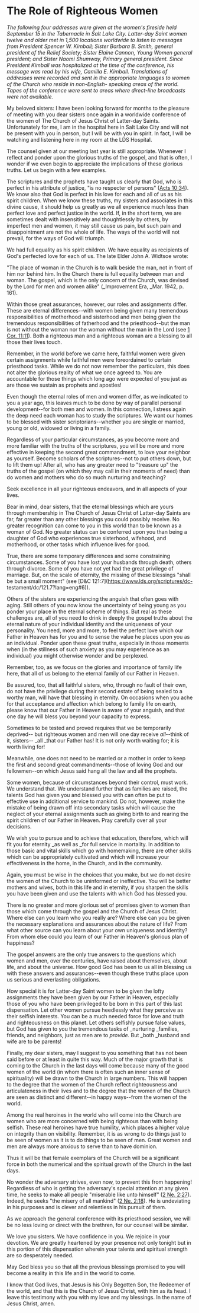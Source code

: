 # The Role of Righteous Women

_The following four addresses were given at the women's fireside held
September 15 in the Tabernacle in Salt Lake City. Latter-day Saint women
twelve and older met in 1,500 locations worldwide to listen to messages from
President Spencer W. Kimball; Sister Barbara B. Smith, general president of
the Relief Society; Sister Elaine Cannon, Young Women general president; and
Sister Naomi Shumway, Primary general president. Since President Kimball was
hospitalized at the time of the conference, his message was read by his wife,
Camilla E. Kimball. Translations of addresses were recorded and sent in the
appropriate languages to women of the Church who reside in non-English-
speaking areas of the world. Tapes of the conference were sent to areas where
direct-line broadcasts were not available._

My beloved sisters: I have been looking forward for months to the pleasure of
meeting with you dear sisters once again in a worldwide conference of the
women of The Church of Jesus Christ of Latter-day Saints. Unfortunately for
me, I am in the hospital here in Salt Lake City and will not be present with
you in person, but I will be with you in spirit. In fact, I will be watching
and listening here in my room at the LDS Hospital.

The counsel given at our meeting last year is still appropriate. Whenever I
reflect and ponder upon the glorious truths of the gospel, and that is often,
I wonder if we even begin to appreciate the implications of these glorious
truths. Let us begin with a few examples.

The scriptures and the prophets have taught us clearly that God, who is
perfect in his attribute of justice, "is no respecter of persons" ([Acts
10:34](https://www.lds.org/scriptures/nt/acts/10.34?lang=eng#33)). We know
also that God is perfect in his love for each and all of us as his spirit
children. When we know these truths, my sisters and associates in this divine
cause, it should help us greatly as we all experience much less than perfect
love and perfect justice in the world. If, in the short term, we are sometimes
dealt with insensitively and thoughtlessly by others, by imperfect men and
women, it may still cause us pain, but such pain and disappointment are not
the whole of life. The ways of the world will not prevail, for the ways of God
will triumph.

We had full equality as his spirit children. We have equality as recipients of
God's perfected love for each of us. The late Elder John A. Widtsoe wrote:

"The place of woman in the Church is to walk beside the man, not in front of
him nor behind him. In the Church there is full equality between man and
woman. The gospel, which is the only concern of the Church, was devised by the
Lord for men and women alike" (_Improvement Era, _Mar. 1942, p. 161).

Within those great assurances, however, our roles and assignments differ.
These are eternal differences--with women being given many tremendous
responsibilities of motherhood and sisterhood and men being given the
tremendous responsibilities of fatherhood and the priesthood--but the man is
not without the woman nor the woman without the man in the Lord (see [1 Cor.
11:11](https://www.lds.org/scriptures/nt/1-cor/11.11?lang=eng#10)). Both a
righteous man and a righteous woman are a blessing to all those their lives
touch.

Remember, in the world before we came here, faithful women were given certain
assignments while faithful men were foreordained to certain priesthood tasks.
While we do not now remember the particulars, this does not alter the glorious
reality of what we once agreed to. You are accountable for those things which
long ago were expected of you just as are those we sustain as prophets and
apostles!

Even though the eternal roles of men and women differ, as we indicated to you
a year ago, this leaves much to be done by way of parallel personal
development--for both men and women. In this connection, I stress again the
deep need each woman has to study the scriptures. We want our homes to be
blessed with sister scriptorians--whether you are single or married, young or
old, widowed or living in a family.

Regardless of your particular circumstances, as you become more and more
familiar with the truths of the scriptures, you will be more and more
effective in keeping the second great commandment, to love your neighbor as
yourself. Become scholars of the scriptures--not to put others down, but to
lift them up! After all, who has any greater need to "treasure up" the truths
of the gospel (on which they may call in their moments of need) than do women
and mothers who do so much nurturing and teaching?

Seek excellence in all your righteous endeavors, and in all aspects of your
lives.

Bear in mind, dear sisters, that the eternal blessings which are yours through
membership in The Church of Jesus Christ of Latter-day Saints are far, far
greater than any other blessings you could possibly receive. No greater
recognition can come to you in this world than to be known as a woman of God.
No greater status can be conferred upon you than being a daughter of God who
experiences true sisterhood, wifehood, and motherhood, or other tasks which
influence lives for good.

True, there are some temporary differences and some constraining
circumstances. Some of you have lost your husbands through death, others
through divorce. Some of you have not yet had the great privilege of marriage.
But, on the scale of eternity, the missing of these blessings "shall be but a
small moment" (see [D&amp;C 121:7](https://www.lds.org/scriptures/dc-
testament/dc/121.7?lang=eng#6)).

Others of the sisters are experiencing the anguish that often goes with aging.
Still others of you now know the uncertainty of being young as you ponder your
place in the eternal scheme of things. But real as these challenges are, all
of you need to drink in deeply the gospel truths about the eternal nature of
your individual identity and the uniqueness of your personality. You need,
more and more, to feel the perfect love which our Father in Heaven has for you
and to sense the value he places upon you as an individual. Ponder upon these
great truths, especially in those moments when (in the stillness of such
anxiety as you may experience as an individual) you might otherwise wonder and
be perplexed.

Remember, too, as we focus on the glories and importance of family life here,
that all of us belong to the eternal family of our Father in Heaven.

Be assured, too, that all faithful sisters, who, through no fault of their
own, do not have the privilege during their second estate of being sealed to a
worthy man, will have that blessing in eternity. On occasions when you ache
for that acceptance and affection which belong to family life on earth, please
know that our Father in Heaven is aware of your anguish, and that one day he
will bless you beyond your capacity to express.

Sometimes to be tested and proved requires that we be temporarily deprived--
but righteous women and men will one day receive _all_--think of it, sisters--
_all _that our Father has! It is not only worth waiting for; it is worth
living for!

Meanwhile, one does not need to be married or a mother in order to keep the
first and second great commandments--those of loving God and our fellowmen--on
which Jesus said hang all the law and all the prophets.

Some women, because of circumstances beyond their control, must work. We
understand that. We understand further that as families are raised, the
talents God has given you and blessed you with can often be put to effective
use in additional service to mankind. Do not, however, make the mistake of
being drawn off into secondary tasks which will cause the neglect of your
eternal assignments such as giving birth to and rearing the spirit children of
our Father in Heaven. Pray carefully over all your decisions.

We wish you to pursue and to achieve that education, therefore, which will fit
you for eternity _as well as _for full service in mortality. In addition to
those basic and vital skills which go with homemaking, there are other skills
which can be appropriately cultivated and which will increase your
effectiveness in the home, in the Church, and in the community.

Again, you must be wise in the choices that you make, but we do not desire the
women of the Church to be uninformed or ineffective. You will be better
mothers and wives, both in this life and in eternity, if you sharpen the
skills you have been given and use the talents with which God has blessed you.

There is no greater and more glorious set of promises given to women than
those which come through the gospel and the Church of Jesus Christ. Where else
can you learn who you really are? Where else can you be given the necessary
explanations and assurances about the nature of life? From what other source
can you learn about your own uniqueness and identity? From whom else could you
learn of our Father in Heaven's glorious plan of happiness?

The gospel answers are the only true answers to the questions which women and
men, over the centuries, have raised about themselves, about life, and about
the universe. How good God has been to us all in blessing us with these
answers and assurances--even though these truths place upon us serious and
everlasting obligations.

How special it is for Latter-day Saint women to be given the lofty assignments
they have been given by our Father in Heaven, especially those of you who have
been privileged to be born in this part of this last dispensation. Let other
women pursue heedlessly what they perceive as their selfish interests. You can
be a much needed force for love and truth and righteousness on this planet.
Let others selfishly pursue false values, but God has given to you the
tremendous tasks of _nurturing _families, friends, and neighbors, just as men
are to _provide._ But _both _husband and wife are to be parents!

Finally, my dear sisters, may I suggest to you something that has not been
said before or at least in quite this way. Much of the major growth that is
coming to the Church in the last days will come because many of the good women
of the world (in whom there is often such an inner sense of spirituality) will
be drawn to the Church in large numbers. This will happen to the degree that
the women of the Church reflect righteousness and articulateness in their
lives and to the degree that the women of the Church are seen as distinct and
different--in happy ways--from the women of the world.

Among the real heroines in the world who will come into the Church are women
who are more concerned with being righteous than with being selfish. These
real heroines have true humility, which places a higher value on integrity
than on visibility. Remember, it is as wrong to do things just to be seen of
women as it is to do things to be seen of men. Great women and men are always
more anxious to serve than to have dominion.

Thus it will be that female exemplars of the Church will be a significant
force in both the numerical and the spiritual growth of the Church in the last
days.

No wonder the adversary strives, even now, to prevent this from happening!
Regardless of who is getting the adversary's special attention at any given
time, he seeks to make all people "miserable like unto himself" ([2 Ne.
2:27](https://www.lds.org/scriptures/bofm/2-ne/2.27?lang=eng#26)). Indeed, he
seeks "the misery of all mankind" ([2 Ne.
2:18](https://www.lds.org/scriptures/bofm/2-ne/2.18?lang=eng#17)). He is
undeviating in his purposes and is clever and relentless in his pursuit of
them.

As we approach the general conference with its priesthood session, we will be
no less loving or direct with the brethren, for our counsel will be similar.

We love you sisters. We have confidence in you. We rejoice in your devotion.
We are greatly heartened by your presence not only tonight but in this portion
of this dispensation wherein your talents and spiritual strength are so
desperately needed.

May God bless you so that all the previous blessings promised to you will
become a reality in this life and in the world to come.

I know that God lives, that Jesus is his Only Begotten Son, the Redeemer of
the world, and that this is the Church of Jesus Christ, with him as its head.
I leave this testimony with you with my love and my blessings. In the name of
Jesus Christ, amen.

